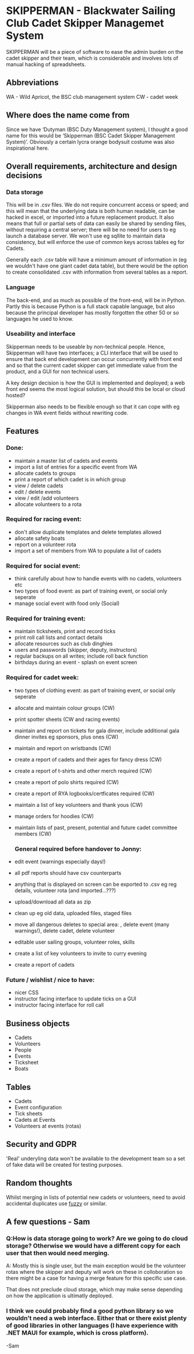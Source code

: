 # SKIPPERMAN - Blackwater Sailing Club Cadet Skipper Managemet System


SKIPPERMAN will be a piece of software to ease the admin burden on the cadet skipper and their team, which is considerable and involves lots of manual hacking of spreadsheets. 



## Abbreviations

WA - Wild Apricot, the BSC club management system
CW - cadet week

## Where does the name come from

Since we have ‘Dutyman (BSC Duty Management system), I thought a good name for this would be ‘Skipperman (BSC Cadet Skipper Management System)’. Obviously a certain lycra orange bodysuit costume was also inspirational here.

## Overall requirements, architecture and design decisions


### Data storage
 This will be in .csv files. We do not require concurrent access or speed; and this will mean that the underlying data is both human readable, can be hacked in excel, or imported into a future replacement product. It also means that full or partial sets of data can easily be shared by sending files, without requiring a central server; there will be no need for users to eg launch a database server. We won't use eg sqllite to maintain data consistency, but will enforce the use of common keys across tables eg for Cadets.

Generally each .csv table will have a minimum amount of information in (eg we wouldn't have one giant cadet data table), but there would be the option to create consolidated .csv with information from several tables as a report.

### Language
The back-end, and as much as possible of the front-end, will be in Python. Partly this is because Python is a full stack capable language, but also because the principal developer has mostly forgotten the other 50 or so languages he used to know.

### Useability and interface

Skipperman needs to be useable by non-technical people. Hence, Skipperman will have two interfaces; a CLI interface that will be used to ensure that back end development can occur concurrently with front end and so that the current cadet skipper can get immediate value from the product, and a GUI for non technical users. 

A key design decision is how the GUI is implemented and deployed; a web front end seems the most logical solution, but should this be local or cloud hosted?

Skipperman also needs to be flexible enough so that it can cope with eg changes in WA event fields without rewriting code.



## Features

### Done:

- maintain a master list of cadets and events
- import a list of entries for a specific event from WA
- allocate cadets to groups 
- print a report of which cadet is in which group
- view / delete cadets
- edit / delete events
- view / edit /add volunteers 
- allocate volunteers to a rota



### Required for racing event:
  
- don't allow duplicate templates and delete templates allowed
- allocate safety boats 
- report on a volunteer rota
- import a set of members from WA to populate a list of cadets


### Required for social event:

- think carefully about how to handle events with no cadets, volunteers etc
- two types of food event: as part of training event, or social only seperate
- manage social event with food only (Social)


### Required for training event:

- maintain ticksheets, print and record ticks
- print roll call lists and contact details
- allocate resources such as club dinghies
- users and passwords (skipper, deputy, instructors) 
- regular backups on all writes; include roll back function
- birthdays during an event - splash on event screen
   

### Required for cadet week:


- two types of clothing event: as part of training event, or social only seperate
- allocate and maintain colour groups (CW)
- print spotter sheets (CW and racing events)
- maintain and report on tickets for gala dinner, include additional gala dinner invites eg sponsors, plus ones (CW)
- maintain and report on wristbands (CW)
- create a report of cadets and their ages for fancy dress (CW)
- create a report of t-shirts and other merch required (CW)
- create a report of polo shirts required (CW)
- create a report of RYA logbooks/certficates required (CW)
- maintain a list of key volunteers and thank yous (CW)
- manage orders for hoodies (CW)
- maintain lists of past, present, potential and future cadet committee members (CW)
  

  ### General required before handover to Jonny:

- edit event (warnings especially days!)
- all pdf reports should have csv counterparts
- anything that is displayed on screen can be exported to .csv eg reg details, volunteer rota (and imported...???)
- upload/download all data as zip
- clean up eg old data, uploaded files, staged files
- move all dangerous deletes to special area: , delete event (many warnings!), delete cadet, delete volunteer
- editable user sailing groups, volunteer roles, skills
- create a list of key volunteers to invite to curry evening
- create a report of cadets 


### Future / wishlist / nice to have:

- nicer CSS
- instructor facing interface to update ticks on a GUI
- instructor facing interface for roll call


## Business objects

- Cadets
- Volunteers
- People
- Events
- Ticksheet
- Boats


## Tables

- Cadets
- Event configuration
- Tick sheets
- Cadets at Events
- Volunteers at events (rotas)


## Security and GDPR

'Real' underyling data won't be available to the development team so a set of fake data will be created for testing purposes.

## Random thoughts


Whilst merging in lists of potential new cadets or volunteers, need to avoid accidental duplicates use [fuzzy](https://github.com/seatgeek/thefuzz) or similar.

## A few questions - Sam
### Q:How is data storage going to work? Are we going to do cloud storage? Otherwise we would have a different copy for each user that then would need merging.

A: Mostly this is single user, but the main exception would be the volunteer rotas where the skipper and deputy will work on these in colloboration so there might be a case for having a merge feature for this specific use case.

That does not preclude cloud storage, which may make sense depending on how the application is ultimatly deployed.

### I think we could probably find a good python library so we wouldn't need a web interface. Either that or there exist plenty of good libraries in other languages (I have experience with .NET MAUI for example, which is cross platform).

-Sam

